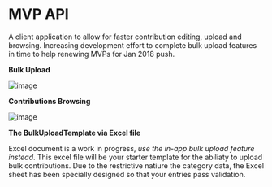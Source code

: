 # MVP API 

A client application to allow for faster contribution editing, upload and browsing. Increasing development effort to complete bulk upload features in time to help renewing MVPs for Jan 2018 push. 


**Bulk Upload**

![image](https://content.screencast.com/users/lance.mccarthy/folders/Snagit/media/0dde5a7e-293e-4059-8c7e-6615ab948f93/03.03.2018-00.45.GIF)

**Contributions Browsing**

![image](https://user-images.githubusercontent.com/3520532/35474311-7dfd8aee-035a-11e8-920c-47a74fa59493.png)


**The BulkUploadTemplate via Excel file** 

Excel document is a work in progress, *use the in-app bulk upload feature instead*. This excel file will be your starter template for the abiliaty to upload bulk contributions. Due to the restrictive natiure the category data, the Excel sheet has been specially designed so that your entries pass validation.



